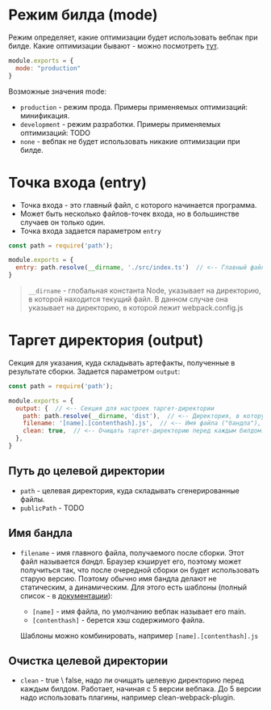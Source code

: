 

# Режим билда (mode)

Режим определяет, какие оптимизации будет использовать вебпак при билде. Какие оптимизации бывают - можно посмотреть [тут](https://webpack.js.org/configuration/optimization/).

```javascript
module.exports = {
  mode: "production"
}
```

Возможные значения mode:

* `production` - режим прода. Примеры применяемых оптимизаций: минификация.
* `development` - режим разработки. Примеры применяемых оптимизаций: TODO
* `none` - вебпак не будет использовать никакие оптимизации при билде.

# Точка входа (entry)

* Точка входа - это главный файл, с которого начинается программа.
* Может быть несколько файлов-точек входа, но в большинстве случаев он только один.
* Точка входа задается параметром `entry`

```javascript
const path = require('path');

module.exports = {
  entry: path.resolve(__dirname, './src/index.ts')  // <-- Главный файл программы, "точка входа".
}
```

> `__dirname` - глобальная константа Node, указывает на директорию, в которой находится текущий файл. В данном случае она указывает на директорию, в которой лежит webpack.config.js

# Таргет директория (output)

Секция для указания, куда складывать артефакты, полученные в результате сборки. Задается параметром `output`:

```javascript
const path = require('path');

module.exports = {
  output: {  // <-- Секция для настроек таргет-директории
    path: path.resolve(__dirname, 'dist'),  // <-- Директория, в которую сложить итоговые файлы.
    filename: '[name].[contenthash].js',  // <-- Имя файла ("бандла"), в который все запакуется при сборке проекта.
    clean: true,  // <-- Очищать таргет-директорию перед каждым билдом.
  },
}
```

## Путь до целевой директории

* `path` - целевая директория, куда складывать сгенерированные файлы.
* `publicPath` - TODO

## Имя бандла

* `filename` - имя главного файла, получаемого после сборки. Этот файл называется *бандл*. Браузер кэширует его, поэтому может получиться так, что после очередной сборки он будет использовать старую версию. Поэтому обычно имя бандла делают не статическим, а динамическим. Для этого есть шаблоны (полный список - в [документации](https://webpack.js.org/configuration/output/#template-strings)):

  * `[name]` - имя файла, по умолчанию вебпак называет его main.
  * `[contenthash]` - берется хэш содержимого файла.

  Шаблоны можно комбинировать, например `[name].[contenthash].js`

## Очистка целевой директории

* `clean` - true \ false, надо ли очищать целевую директорию перед каждым билдом. Работает, начиная с 5 версии вебпака. До 5 версии надо использовать плагины, например clean-webpack-plugin.

